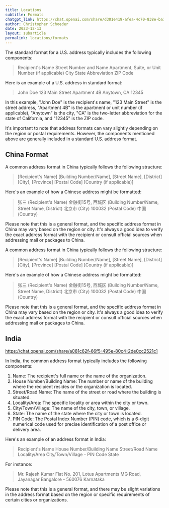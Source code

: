 ```yaml
---
title: Locations
subtitle: Formats
chatgpt_link: https://chat.openai.com/share/d301e419-afea-4c70-838e-ba1399c0440f
author: Christopher Schoeder
date: 2023-12-13
layout: subarticle
permalink: locations/formats
---
```


The standard format for a U.S. address typically includes the following components:

<blockquote>
    Recipient's Name
    Street Number and Name
    Apartment, Suite, or Unit Number (if applicable)
    City
    State Abbreviation
    ZIP Code
</blockquote>

Here is an example of a U.S. address in standard format:

<blockquote>
    John Doe
    123 Main Street
    Apartment 4B
    Anytown, CA 12345
</blockquote>

In this example, "John Doe" is the recipient's name, "123 Main Street" is the street address, "Apartment 4B" is the apartment or unit number (if applicable), "Anytown" is the city, "CA" is the two-letter abbreviation for the state of California, and "12345" is the ZIP code.

It's important to note that address formats can vary slightly depending on the region or postal requirements. However, the components mentioned above are generally included in a standard U.S. address format.

## China Format

A common address format in China typically follows the following structure:

<blockquote>
    [Recipient's Name]
    [Building Number/Name], [Street Name], [District]
    [City], [Province]
    [Postal Code]
    [Country (if applicable)]
</blockquote>

Here's an example of how a Chinese address might be formatted:

<blockquote>
    张三 (Recipient's Name)
    金融街15号, 西城区 (Building Number/Name, Street Name, District)
    北京市 (City)
    100032 (Postal Code)
    中国 (Country)
</blockquote>

Please note that this is a general format, and the specific address format in China may vary based on the region or city. It's always a good idea to verify the exact address format with the recipient or consult official sources when addressing mail or packages to China.

A common address format in China typically follows the following structure:

<blockquote>
    [Recipient's Name]
    [Building Number/Name], [Street Name], [District]
    [City], [Province]
    [Postal Code]
    [Country (if applicable)]
</blockquote>

Here's an example of how a Chinese address might be formatted:

<blockquote>
    张三 (Recipient's Name)
    金融街15号, 西城区 (Building Number/Name, Street Name, District)
    北京市 (City)
    100032 (Postal Code)
    中国 (Country)
</blockquote>

Please note that this is a general format, and the specific address format in China may vary based on the region or city. It's always a good idea to verify the exact address format with the recipient or consult official sources when addressing mail or packages to China.

## India

https://chat.openai.com/share/a081c62f-66f5-495e-80c4-2de0cc2521c1

In India, the common address format typically includes the following components:

1. Name: The recipient's full name or the name of the organization.
2. House Number/Building Name: The number or name of the building where the recipient resides or the organization is located.
3. Street/Road Name: The name of the street or road where the building is situated.
4. Locality/Area: The specific locality or area within the city or town.
5. City/Town/Village: The name of the city, town, or village.
6. State: The name of the state where the city or town is located.
7. PIN Code: The Postal Index Number (PIN) code, which is a 6-digit numerical code used for precise identification of a post office or delivery area.

Here's an example of an address format in India:

<blockquote>
    Recipient's Name
    House Number/Building Name
    Street/Road Name
    Locality/Area
    City/Town/Village - PIN Code
    State
</blockquote>

For instance:

<blockquote>
    Mr. Rajesh Kumar
    Flat No. 201, Lotus Apartments
    MG Road, Jayanagar
    Bangalore - 560076
    Karnataka
</blockquote>

Please note that this is a general format, and there may be slight variations in the address format based on the region or specific requirements of certain cities or organizations.
